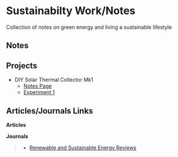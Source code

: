 # Sustainabilty Work/Notes
Collection of notes on green energy and living a sustainable lifestyle

## Notes

## Projects

- DIY Solar Thermal Collector Mk1
    - [Notes Page](./projects/solar_thermal_mk1/solar_thermal_mk1.html)
    - [Experiment 1](./projects/solar_thermal_mk1/solar_therm_mk1_experiment1.html)

## Articles/Journals Links

__Articles__

__Journals__

> - <a href="http://www.sciencedirect.com/science/journal/13640321/1/3"
    target="_blank">Renewable and Sustainable Energy Reviews</a>
